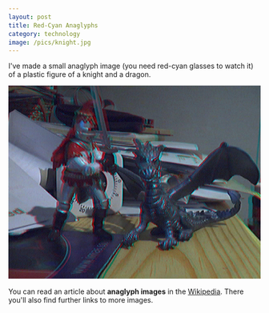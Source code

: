 ```yaml
---
layout: post
title: Red-Cyan Anaglyphs
category: technology
image: /pics/knight.jpg
---
```


I've made a small anaglyph image (you need red-cyan glasses to watch it) of a plastic figure of a knight and a dragon.

<span class="center"><img src="/pics/knight.jpg" width="508" alt=""/></span>

You can read an article about <b>anaglyph images</b> in the <a href="http://en.wikipedia.org/wiki/Anaglyph_image">Wikipedia</a>. There you'll also find further links to more images.

